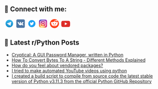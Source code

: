 ## 🔎 Connect with me:
[<img src="https://github.com/bullbesh/bullbesh/blob/main/images/Telegram.png" width="32" height="32" />](https://t.me/bullbesh)
[<img src="https://github.com/bullbesh/bullbesh/blob/main/images/VK.png" width="32" height="32" />](https://vk.com/bullbesh)
[<img src="https://github.com/bullbesh/bullbesh/blob/main/images/Twitter.png" width="32" height="32" />](https://twitter.com/bullbesh1)
[<img src="https://github.com/bullbesh/bullbesh/blob/main/images/Instagram.png" width="32" height="32" />](https://www.instagram.com/bullbesh)
[<img src="https://github.com/bullbesh/bullbesh/blob/main/images/Reddit.png" width="32" height="32" />](https://www.reddit.com/user/bullbesh)
[<img src="https://github.com/bullbesh/bullbesh/blob/main/images/YouTube.png" width="32" height="32" />](https://www.youtube.com/channel/UCtfjRs6uzgq5mfm8S06WTcg)

## 📕 Latest r/Python Posts
<!-- BLOG-POST-LIST:START -->
- [Cryptical: A GUI Password Manager, written in Python](https://www.reddit.com/r/Python/comments/132mkq9/cryptical_a_gui_password_manager_written_in_python/)
- [How To Convert Bytes To A String - Different Methods Explained](https://www.reddit.com/r/Python/comments/132lalb/how_to_convert_bytes_to_a_string_different/)
- [How do you feel about vendored packages?](https://www.reddit.com/r/Python/comments/132jk6l/how_do_you_feel_about_vendored_packages/)
- [I tried to make automated YouTube videos using python](https://www.reddit.com/r/Python/comments/132ichv/i_tried_to_make_automated_youtube_videos_using/)
- [I created a build script to compile from source code the latest stable version of Python v3.11.3 from the official Python GitHub Repository](https://www.reddit.com/r/Python/comments/132i6jy/i_created_a_build_script_to_compile_from_source/)
<!-- BLOG-POST-LIST:END -->
